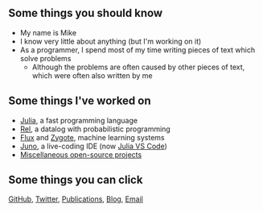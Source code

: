 ## Some things you should know

* My name is Mike
* I know very little about anything (but I'm working on it)
* As a programmer, I spend most of my time writing pieces of text which solve problems
  * Although the problems are often caused by other pieces of text, which were often also written by me

## Some things I've worked on

* [Julia](https://julialang.org/), a fast programming language
* [Rel](https://relational.ai), a datalog with probabilistic programming
* [Flux](https://en.wikipedia.org/wiki/Flux_(machine-learning_framework)) and [Zygote](https://github.com/FluxML/Zygote.jl), machine learning systems
* [Juno](http://junolab.org), a live-coding IDE (now [Julia VS Code](https://www.julia-vscode.org))
* [Miscellaneous open-source projects](https://github.com/MikeInnes/)

## Some things you can click

[GitHub](https://github.com/MikeInnes), [Twitter](https://twitter.com/MikeJInnes), [Publications](https://scholar.google.co.uk/citations?user=zffDj88AAAAJ&hl=en), [Blog](/), [Email](mailto:complaints@mikeinnes.io)
